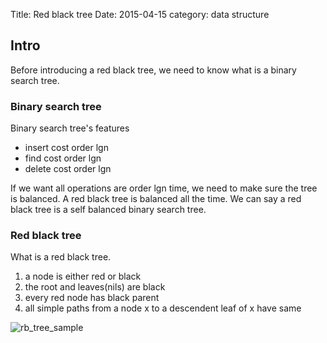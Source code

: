 Title: Red black tree
Date: 2015-04-15
category: data structure

## Intro

Before introducing a red black tree, we need to know what is a binary search tree.

### Binary search tree

Binary search tree's features

+ insert cost order lgn
+ find cost order lgn
+ delete cost order lgn

If we want all operations are order lgn time, we need to make sure the tree is balanced. A red black tree is balanced all the time. We can say a red black tree is a self balanced binary search tree.

### Red black tree

What is a red black tree.

1. a node is either red or black
2. the root and leaves(nils) are black
3. every red node has black parent
4. all simple paths from a node x to a descendent leaf of x have same


![rb_tree_sample](/images/rbtree/red-black-tree-sample.jpg)
